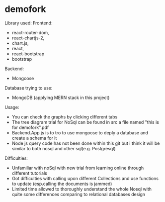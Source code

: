 # demofork

Library used:
  Frontend:
  - react-router-dom, 
  - react-chartjs-2, 
  - chart.js,
  - react, 
  - react-bootstrap 
  - bootstrap

  Backend:
  - Mongoose

Database trying to use:
- MongoDB (applying MERN stack in this project)


Usage:
- You can check the graphs by clicking different tabs
- The tree diagram trial for NoSql can be found in src a file named "this is for demofork".pdf
- Backend.App.js is to tro to use mongoose to deply a database and create a schema for it
- Node js query code has not been done within this git but i think it will be similar to both nosql and other sql(e.g. Postgresql)


Difficulties:
- Unfamiliar with noSql with new trial from learning online through different tutorials
- Got difficulties with calling upon different Collections and use functions to update (esp.calling the documents is jammed)
- Limited time allowed to thoroughly understand the whole Nosql with quite some differences comparing to relational databases design

